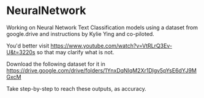 # NeuralNetwork

Working on Neural Network Text Classification models using a dataset from google.drive and instructions by Kylie Ying and co-piloted.

You'd better visit https://www.youtube.com/watch?v=VtRLrQ3Ev-U&t=3220s so that may clarify what is not.

Download the following dataset for it in  https://drive.google.com/drive/folders/1YnxDqNIqM2Xr1Dlgv5pYsE6dYJ9MGxcM

Take step-by-step to reach these outputs, as accuracy.
